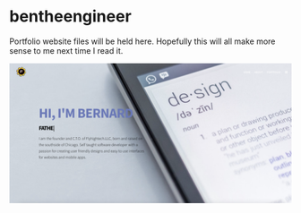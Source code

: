# bentheengineer

Portfolio website files will be held here. Hopefully this will all make more sense to me next time I read it. 

![](images/Front-page.png)
